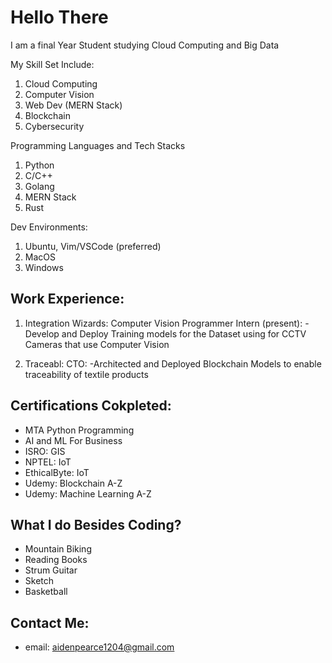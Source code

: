 # Hello There
I am a final Year Student studying Cloud Computing and Big Data

My Skill Set Include:
1. Cloud Computing
2. Computer Vision
3. Web Dev (MERN Stack)
4. Blockchain 
5. Cybersecurity

Programming Languages and Tech Stacks 
1. Python 
2. C/C++
3. Golang
4. MERN Stack
5. Rust


Dev Environments:
1. Ubuntu, Vim/VSCode (preferred)
2. MacOS
3. Windows


## Work Experience:
1. Integration Wizards: Computer Vision Programmer Intern (present):
      -Develop and Deploy Training models for the Dataset using for CCTV Cameras that use Computer Vision


2. Traceabl: CTO:
    -Architected and Deployed Blockchain Models to enable traceability of textile products
    
   
## Certifications Cokpleted:
- MTA Python Programming
- AI and ML For Business
- ISRO: GIS 
- NPTEL: IoT
- EthicalByte: IoT
- Udemy: Blockchain A-Z
- Udemy: Machine Learning A-Z


## What I do Besides Coding?
- Mountain Biking
- Reading Books
- Strum Guitar
- Sketch
- Basketball


## Contact Me:

- email: [aidenpearce1204@gmail.com](aidenpearce1204@gmail.com)
